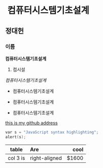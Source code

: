 #  컴퓨터시스템기초설계
## 정대헌
### 이름
**컴퓨터시스템기초설계**
1. 컴시설

*컴퓨터시스템기초설계*

* 컴퓨터시스템기초설계

- 컴퓨터시스템기초설계

+ 컴퓨터시스템기초설계

[this is my github address](https://github.com/JeongDaeHeon/test2.git)

``` c
var s = "JavaScript syntax highlighting";
alert(s);
```

|table		|Are		|cool	|
|---------------|:--------------|------:|
|col 3 is	|right-aligned	|$1600	|
